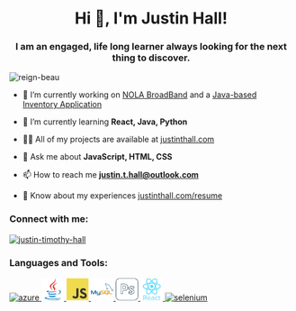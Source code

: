 <h1 align="center">Hi 👋, I'm Justin Hall!</h1>
<h3 align="center">I am an engaged, life long learner always looking for the next thing to discover.</h3>

<p align="left"> <img src="https://komarev.com/ghpvc/?username=reign-beau&label=Profile%20views&color=0e75b6&style=flat" alt="reign-beau" /> </p>

- 🔭 I’m currently working on [NOLA BroadBand](https://nolabb.netlify.app/) and a [Java-based Inventory Application](https://github.com/Reign-Beau/C482)

- 🌱 I’m currently learning **React, Java, Python**

- 👨‍💻 All of my projects are available at [justinthall.com](justinthall.com)

- 💬 Ask me about **JavaScript, HTML, CSS**

- 📫 How to reach me **justin.t.hall@outlook.com**

- 📄 Know about my experiences [justinthall.com/resume](justinthall.com/resume)

<h3 align="left">Connect with me:</h3>
<p align="left">
<a href="https://linkedin.com/in/justin-timothy-hall" target="blank"><img align="center" src="https://cdn.jsdelivr.net/npm/simple-icons@3.0.1/icons/linkedin.svg" alt="justin-timothy-hall" height="30" width="40" /></a>
</p>

<h3 align="left">Languages and Tools:</h3>
<p align="left"> <a href="https://azure.microsoft.com/en-in/" target="_blank"> <img src="https://www.vectorlogo.zone/logos/microsoft_azure/microsoft_azure-icon.svg" alt="azure" width="40" height="40"/> </a> <a href="https://www.java.com" target="_blank"> <img src="https://raw.githubusercontent.com/devicons/devicon/master/icons/java/java-original.svg" alt="java" width="40" height="40"/> </a> <a href="https://developer.mozilla.org/en-US/docs/Web/JavaScript" target="_blank"> <img src="https://raw.githubusercontent.com/devicons/devicon/master/icons/javascript/javascript-original.svg" alt="javascript" width="40" height="40"/> </a> <a href="https://www.mysql.com/" target="_blank"> <img src="https://raw.githubusercontent.com/devicons/devicon/master/icons/mysql/mysql-original-wordmark.svg" alt="mysql" width="40" height="40"/> </a> <a href="https://www.photoshop.com/en" target="_blank"> <img src="https://raw.githubusercontent.com/devicons/devicon/master/icons/photoshop/photoshop-line.svg" alt="photoshop" width="40" height="40"/> </a> <a href="https://reactjs.org/" target="_blank"> <img src="https://raw.githubusercontent.com/devicons/devicon/master/icons/react/react-original-wordmark.svg" alt="react" width="40" height="40"/> </a> <a href="https://www.selenium.dev" target="_blank"> <img src="https://raw.githubusercontent.com/detain/svg-logos/780f25886640cef088af994181646db2f6b1a3f8/svg/selenium-logo.svg" alt="selenium" width="40" height="40"/> </a> </p>

